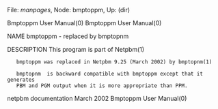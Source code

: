 File: *manpages*,  Node: bmptoppm,  Up: (dir)

Bmptoppm User Manual(0)                                Bmptoppm User Manual(0)



NAME
       bmptoppm - replaced by bmptopnm

DESCRIPTION
       This program is part of Netpbm(1)

       bmptoppm was replaced in Netpbm 9.25 (March 2002) by bmptopnm(1)

       bmptopnm  is backward compatible with bmptoppm except that it generates
       PBM and PGM output when it is more appropriate than PPM.



netpbm documentation              March 2002           Bmptoppm User Manual(0)
